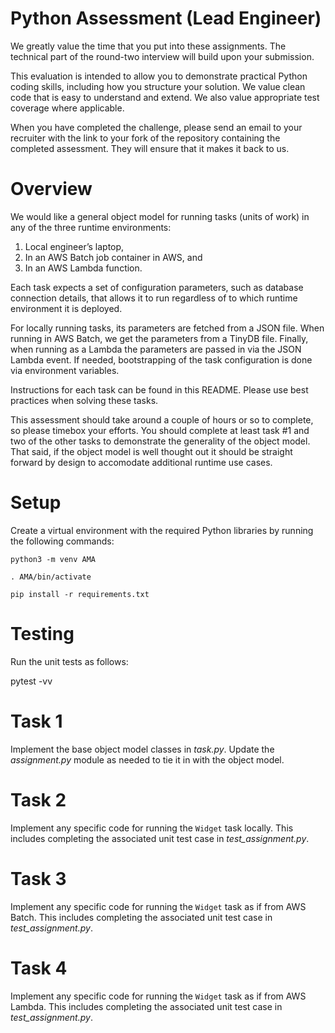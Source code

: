 # Python Assessment (Lead Engineer)
We greatly value the time that you put into these assignments.
The technical part of the round-two interview will build upon your submission.

This evaluation is intended to allow you to demonstrate practical Python coding skills, including how you structure your solution.
We value clean code that is easy to understand and extend. We also value appropriate test coverage where applicable.

When you have completed the challenge, please send an email to your recruiter with the link to your fork of the repository containing the completed assessment.
They will ensure that it makes it back to us.

# Overview
We would like a general object model for running tasks (units of work) in any of the three runtime environments:
1.	Local engineer’s laptop,
2.	In an AWS Batch job container in AWS, and
3.	In an AWS Lambda function.

Each task expects a set of configuration parameters, such as database connection details, that allows it to run regardless of to which runtime environment it is deployed.

For locally running tasks, its parameters are fetched from a JSON file. When running in AWS Batch, we get the parameters from a TinyDB file. Finally, when running as a Lambda the parameters are passed in via the JSON Lambda event. If needed, bootstrapping of the task configuration is done via environment variables.

Instructions for each task can be found in this README. Please use best practices when solving these tasks.

This assessment should take around a couple of hours or so to complete, so please timebox your efforts. You should complete at least task #1 and two of the other tasks to demonstrate the generality of the object model. That said, if the object model is well thought out it should be straight forward by design to accomodate additional runtime use cases.

# Setup
Create a virtual environment with the required Python libraries by running the following commands:

`python3 -m venv AMA`

`. AMA/bin/activate`

`pip install -r requirements.txt`

# Testing
Run the unit tests as follows:

pytest -vv

# Task 1
Implement the base object model classes in _task.py_. Update the _assignment.py_ module as needed to tie it in with the object model.

# Task 2
Implement any specific code for running the `Widget` task locally. This includes completing the associated unit test case in _test_assignment.py_.

# Task 3
Implement any specific code for running the `Widget` task as if from AWS Batch.  This includes completing the associated unit test case in _test_assignment.py_.

# Task 4
Implement any specific code for running the `Widget` task as if from AWS Lambda.  This includes completing the associated unit test case in _test_assignment.py_.
